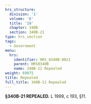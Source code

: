 ```yaml
---
hrs_structure:
  division: '1'
  volume: '6'
  title: '19'
  chapter: 340B
  section: 340B-21
type: hrs_section
tags:
  - Government
menu:
  hrs:
    identifier: HRS_0340B-0021
    parent: HRS0340B
    name: 340B-21 Repealed
weight: 69075
title: Repealed
full_title: 340B-21 Repealed
---
```

**§340B-21 REPEALED.** L 1999, c 193, §11.